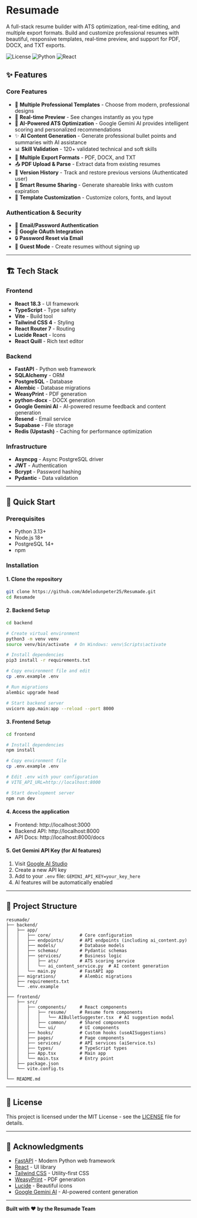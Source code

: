 # Resumade 

A full-stack resume builder with ATS optimization, real-time editing, and multiple export formats.
Build and customize professional resumes with beautiful, responsive templates, real-time preview, and support for PDF, DOCX, and TXT exports.


![License](https://img.shields.io/badge/license-MIT-blue.svg)
![Python](https://img.shields.io/badge/python-3.13-blue.svg)
![React](https://img.shields.io/badge/react-18.3-blue.svg)

## ✨ Features

### Core Features
- 🎨 **Multiple Professional Templates** - Choose from modern, professional designs
- 📝 **Real-time Preview** - See changes instantly as you type
- 🤖 **AI-Powered ATS Optimization** - Google Gemini AI provides intelligent scoring and personalized recommendations
- ✨ **AI Content Generation** - Generate professional bullet points and summaries with AI assistance
- 📊 **Skill Validation** - 120+ validated technical and soft skills
- 📄 **Multiple Export Formats** - PDF, DOCX, and TXT
- 📤 **PDF Upload & Parse** - Extract data from existing resumes
- 📜 **Version History** - Track and restore previous versions (Authenticated user)
- 🔗 **Smart Resume Sharing** - Generate shareable links with custom expiration
- 🎨 **Template Customization** - Customize colors, fonts, and layout

### Authentication & Security
- 🔐 **Email/Password Authentication**
- 🔑 **Google OAuth Integration**
- 🔒 **Password Reset via Email**
- 👤 **Guest Mode** - Create resumes without signing up

---

## 🏗️ Tech Stack

### Frontend
- **React 18.3** - UI framework
- **TypeScript** - Type safety
- **Vite** - Build tool
- **Tailwind CSS 4** - Styling
- **React Router 7** - Routing
- **Lucide React** - Icons
- **React Quill** - Rich text editor

### Backend
- **FastAPI** - Python web framework
- **SQLAlchemy** - ORM
- **PostgreSQL** - Database
- **Alembic** - Database migrations
- **WeasyPrint** - PDF generation
- **python-docx** - DOCX generation
- **Google Gemini AI** - AI-powered resume feedback and content generation
- **Resend** - Email service
- **Supabase** - File storage
- **Redis (Upstash)** - Caching for performance optimization

### Infrastructure
- **Asyncpg** - Async PostgreSQL driver
- **JWT** - Authentication
- **Bcrypt** - Password hashing
- **Pydantic** - Data validation

---

## 🚀 Quick Start

### Prerequisites
- Python 3.13+
- Node.js 18+
- PostgreSQL 14+
- npm

### Installation

#### 1. Clone the repository
```bash
git clone https://github.com/Adelodunpeter25/Resumade.git
cd Resumade
```

#### 2. Backend Setup
```bash
cd backend

# Create virtual environment
python3 -m venv venv
source venv/bin/activate  # On Windows: venv\Scripts\activate

# Install dependencies
pip3 install -r requirements.txt

# Copy environment file and edit
cp .env.example .env

# Run migrations
alembic upgrade head

# Start backend server
uvicorn app.main:app --reload --port 8000
```

#### 3. Frontend Setup
```bash
cd frontend

# Install dependencies
npm install

# Copy environment file
cp .env.example .env

# Edit .env with your configuration
# VITE_API_URL=http://localhost:8000

# Start development server
npm run dev
```

#### 4. Access the application
- Frontend: http://localhost:3000
- Backend API: http://localhost:8000
- API Docs: http://localhost:8000/docs

#### 5. Get Gemini API Key (for AI features)
1. Visit [Google AI Studio](https://makersuite.google.com/app/apikey)
2. Create a new API key
3. Add to your `.env` file: `GEMINI_API_KEY=your_key_here`
4. AI features will be automatically enabled

---

## 📁 Project Structure

```
resumade/
├── backend/
│   ├── app/
│   │   ├── core/           # Core configuration
│   │   ├── endpoints/      # API endpoints (including ai_content.py)
│   │   ├── models/         # Database models
│   │   ├── schemas/        # Pydantic schemas
│   │   ├── services/       # Business logic
│   │   │   ├── ats/        # ATS scoring service
│   │   │   └── ai_content_service.py  # AI content generation
│   │   └── main.py         # FastAPI app
│   ├── migrations/         # Alembic migrations
│   ├── requirements.txt
│   └── .env.example
│
├── frontend/
│   ├── src/
│   │   ├── components/     # React components
│   │   │   ├── resume/     # Resume form components
│   │   │   │   └── AIBulletSuggester.tsx  # AI suggestion modal
│   │   │   ├── common/     # Shared components
│   │   │   └── ui/         # UI components
│   │   ├── hooks/          # Custom hooks (useAISuggestions)
│   │   ├── pages/          # Page components
│   │   ├── services/       # API services (aiService.ts)
│   │   ├── types/          # TypeScript types
│   │   ├── App.tsx         # Main app
│   │   └── main.tsx        # Entry point
│   ├── package.json
│   └── vite.config.ts
│        
└── README.md
```
---

## 📝 License

This project is licensed under the MIT License - see the [LICENSE](LICENSE) file for details.

---

## 🙏 Acknowledgments

- [FastAPI](https://fastapi.tiangolo.com/) - Modern Python web framework
- [React](https://react.dev/) - UI library
- [Tailwind CSS](https://tailwindcss.com/) - Utility-first CSS
- [WeasyPrint](https://weasyprint.org/) - PDF generation
- [Lucide](https://lucide.dev/) - Beautiful icons
- [Google Gemini AI](https://ai.google.dev/) - AI-powered content generation

---

**Built with ❤️ by the Resumade Team**
